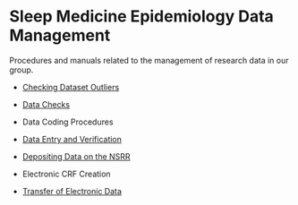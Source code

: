 Sleep Medicine Epidemiology Data Management
===============

Procedures and manuals related to the management of research data in our group.

* [Checking Dataset Outliers](checking-dataset-outliers.md)

* [Data Checks](data-checks.md)

* Data Coding Procedures

* [Data Entry and Verification](data-entry-and-verification.md)

* [Depositing Data on the NSRR](depositing-data-on-the-nsrr.md)

* Electronic CRF Creation

* [Transfer of Electronic Data](transfer-of-electronic-data.md)
